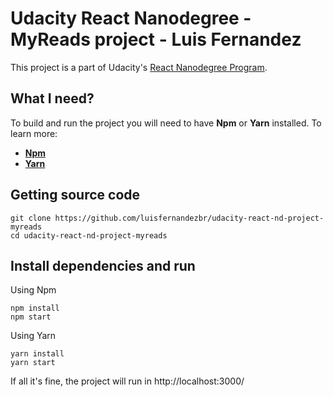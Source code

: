 

# Udacity React Nanodegree - MyReads project - Luis Fernandez 
This project is a part of Udacity's [React Nanodegree Program](https://udacity.com/course/nd019).

## What I need?
To build and run the project you will need to have **Npm** or **Yarn** installed.
To learn more:

* [**Npm**](https://www.npmjs.com/get-npm)
* [**Yarn**](https://yarnpkg.com/en/docs/instal)


## Getting source code
```shell
git clone https://github.com/luisfernandezbr/udacity-react-nd-project-myreads
cd udacity-react-nd-project-myreads
```

## Install dependencies and run
Using Npm

```shell
npm install
npm start
```

Using Yarn

```shell
yarn install
yarn start
```

If all it's fine, the project will run in http://localhost:3000/
